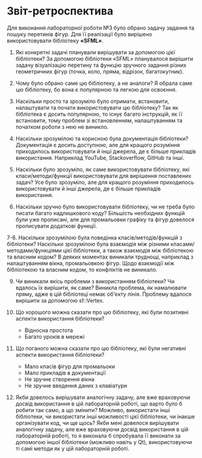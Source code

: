 # Звіт-ретроспектива

Для виконання лабораторної роботи №3 було обрано задачу задання та пошуку перетинів фігур. Для її реалізації було вирішено використовувати бібліотеку **«SFML»**.

1. Які конкретні задачі планували вирішувати за допомогою цієї бібліотеки?
	За допомогою бібліотеки «SFML» планувалося вирішити задачу візуалізацію перетину та функцію зручного задання різних геометричних фігур (точка, коло, пряма, відрізок, багатокутник). 

2. Чому було обрано саме цю бібліотеку, а не аналоги?
	Я обрала саме цю бібліотеку, бо вона є популярною та легкою для освоєння.

3. Наскільки просто та зрозуміло було отримати, встановити, налаштувати та почати використовувати цю бібліотеку?
	Так як бібліотека є досить популярною, то існує багато інструкцій, як її встановити, тому проблем зі  встановленням, налаштуванням та початком роботи з нею не виникло.

4. Наскільки зрозумілою та корисною була документація бібліотеки?
	Документація є досить доступною, але для кращого розуміння приходилось використовувати й інші джерела, де є більше прикладів використання. Наприклад YouTube, Stackoverflow, GitHub та інші.

5. Наскільки було зрозуміло, як саме використовувати бібліотеку, які класи/методи/функції використовувати для вирішення поставлених задач?
	Усе було зрозуміло, але для кращого розуміння приходилось використовувати й інші джерела, де є більше прикладів використання.

6. Наскільки зручно було використовувати бібліотеку, чи не треба було писати багато надлишкового коду?
	Більшість необхідних функцій були уже прописані, але для промальовки графіку та фігур довелося прописувати додаткові функції.

7-8. Наскільки зрозумілою була поведінка класів/методів/функцій з бібліотеки? Наскільки зрозумілою була взаємодія між різними класами/методами/функціями цієї бібліотеки, а також взаємодія між бібліотекою та власним кодом?
	В деяких моментах виникали труднощі, наприклад з налаштуванням вікна, промальовкою фігур. Щодо взаємодії між бібліотекою та власним кодом, то конфліктів не виникало.

9. Чи виникали якісь проблеми з використанням бібліотеки? Чи вдалось їх вирішити, як саме?
	Виникла проблема, як намалювати пряму, адже в цій бібліотеці немає об'єкту лінія. Проблему вдалося вирішити за допомогою sf::Vertex.

10. Що хорошого можна сказати про цю бібліотеку, які були позитивні аспекти використання бібліотеки?
	* Відносна простота
	* Багато уроків в мережі

11. Що поганого можна сказати про цю бібліотеку, які були негативні аспекти використання бібліотеки?
	* Мало класів фігур для промальоки 
	* Мало прикладів в документації
	* Не зручне створення вікна
    * Не зручне введення даних з клавіатури

12. Якби довелось вирішувати аналогічну задачу, але вже враховуючи досвід використання в цій лабораторній роботі, що варто було б робити так само, а що змінити? Можливо, використати інші бібліотеки, чи використати інші можливості цієї бібліотеки, чи інакше організувати код, чи ще щось?
Якби мені довелося вирішувати аналогічну задачу, але вже враховуючи досвід використання в цій лабораторній роботі, то я виконала б спробувала її виконати за допомогою іншої бібліотеки (можливо навіть у Qt), використовуючи ті самі методи як у цій лабораторній роботі.
